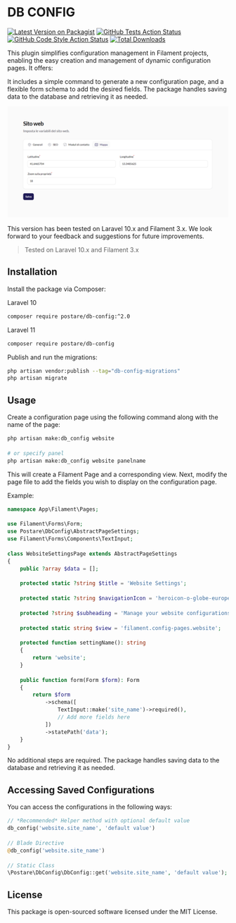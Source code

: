# DB CONFIG

[![Latest Version on Packagist](https://img.shields.io/packagist/v/postare/db-config.svg?style=flat-square)](https://packagist.org/packages/postare/db-config)
[![GitHub Tests Action Status](https://img.shields.io/github/actions/workflow/status/postare/db-config/run-tests.yml?branch=main&label=tests&style=flat-square)](https://github.com/postare/db-config/actions?query=workflow%3Arun-tests+branch%3Amain)
[![GitHub Code Style Action Status](https://img.shields.io/github/actions/workflow/status/postare/db-config/fix-php-code-style-issues.yml?branch=main&label=code%20style&style=flat-square)](https://github.com/postare/db-config/actions?query=workflow%3A"Fix+PHP+code+style+issues"+branch%3Amain)
[![Total Downloads](https://img.shields.io/packagist/dt/postare/db-config.svg?style=flat-square)](https://packagist.org/packages/postare/db-config)

This plugin simplifies configuration management in Filament projects, enabling the easy creation and management of
dynamic configuration pages. It offers:

It includes a simple command to generate a new configuration page, and a flexible form schema to add the desired fields.
The package handles saving data to the database and retrieving it as needed.

![Screenshot](https://raw.githubusercontent.com/postare/db-config/main/screenshot.png)

This version has been tested on Laravel 10.x and Filament 3.x.
We look forward to your feedback and suggestions for future improvements.
> Tested on Laravel 10.x and Filament 3.x

## Installation

Install the package via Composer:

Laravel 10
```bash
composer require postare/db-config:^2.0
```

Laravel 11
```bash
composer require postare/db-config
```

Publish and run the migrations:

```bash
php artisan vendor:publish --tag="db-config-migrations"
php artisan migrate
```

## Usage

Create a configuration page using the following command along with the name of the page:

```bash
php artisan make:db_config website 

# or specify panel
php artisan make:db_config website panelname
```

This will create a Filament Page and a corresponding view. Next, modify the page file to add the fields you wish to
display on the configuration page.

Example:

```php
namespace App\Filament\Pages;

use Filament\Forms\Form;
use Postare\DbConfig\AbstractPageSettings;
use Filament\Forms\Components\TextInput;

class WebsiteSettingsPage extends AbstractPageSettings
{
    public ?array $data = [];

    protected static ?string $title = 'Website Settings';

    protected static ?string $navigationIcon = 'heroicon-o-globe-europe-africa';

    protected ?string $subheading = 'Manage your website configurations here.';

    protected static string $view = 'filament.config-pages.website';

    protected function settingName(): string
    {
        return 'website';
    }

    public function form(Form $form): Form
    {
        return $form
            ->schema([
                TextInput::make('site_name')->required(),
                // Add more fields here
            ])
            ->statePath('data');
    }
}
```

No additional steps are required. The package handles saving data to the database and retrieving it as needed.

## Accessing Saved Configurations

You can access the configurations in the following ways:

```php
// *Recommended* Helper method with optional default value
db_config('website.site_name', 'default value')

// Blade Directive
@db_config('website.site_name')

// Static Class
\Postare\DbConfig\DbConfig::get('website.site_name', 'default value');
```

## License

This package is open-sourced software licensed under the MIT License.
